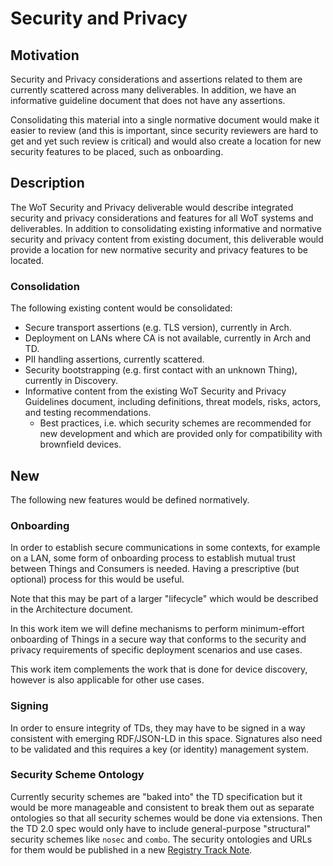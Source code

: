 # Security and Privacy

## Motivation
Security and Privacy considerations and assertions related to them are currently
scattered across many deliverables.  In addition, we have an informative guideline
document that does not have any assertions. 

Consolidating this material into a single normative document would make it easier to review
(and this is important, since security reviewers are hard to get and yet such
review is critical) and would also create a location for new security features to
be placed, such as onboarding.

## Description
The WoT Security and Privacy deliverable would describe integrated security and privacy 
considerations and features for all WoT systems and deliverables.  In addition to consolidating existing informative
and normative security and privacy content from existing document, this
deliverable would provide a location for new normative security and privacy features to
be located.

### Consolidation
The following existing content would be consolidated:
- Secure transport assertions (e.g. TLS version), currently in Arch.
- Deployment on LANs where CA is not available, currently in Arch and TD.
- PII handling assertions, currently scattered.
- Security bootstrapping (e.g. first contact with an unknown Thing), currently in Discovery.
- Informative content from the existing WoT Security and Privacy Guidelines document,
  including definitions, threat models, risks, actors, and testing recommendations.
  - Best practices, i.e. which security schemes are recommended for new development and which are provided only for compatibility with brownfield devices.
  
## New
The following new features would be defined normatively.

### Onboarding
In order to establish secure communications in some contexts, for example on a LAN,
some form of onboarding process to establish mutual trust between Things and
Consumers is needed.  Having a prescriptive (but optional) process for this
would be useful.

Note that this may be part of a larger "lifecycle" which would be described in the 
Architecture document.

<p>
In this work item we will define mechanisms to perform minimum-effort
onboarding of
Things in a secure way that conforms to the security and privacy requirements
of specific deployment scenarios and use cases.
</p>
<p>
This work item complements the work that is done for device discovery,
however is also applicable for other use cases.
</p>

### Signing
In order to ensure integrity of TDs, they may have to be signed in a way
consistent with emerging RDF/JSON-LD in this space.  Signatures also
need to be validated and this requires a key (or identity) management system.

### Security Scheme Ontology
Currently security schemes are "baked into" the TD specification but it would
be more manageable and consistent to break them out as separate ontologies so that all
security schemes would be done via extensions.  Then the TD 2.0 spec would only
have to include general-purpose "structural" security schemes like `nosec` and `combo`.
The security ontologies and URLs for them would be published in a new [Registry Track Note](https://www.w3.org/2021/Process-20211102/#registries).
